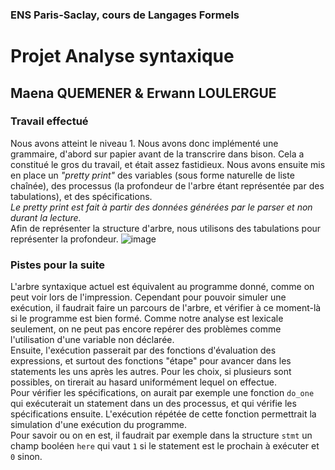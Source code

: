 ### ENS Paris-Saclay, cours de Langages Formels
# Projet Analyse syntaxique
## Maena QUEMENER & Erwann LOULERGUE

### Travail effectué
Nous avons atteint le niveau 1. Nous avons donc implémenté une grammaire, d'abord sur papier avant de la transcrire dans bison. Cela a constitué le gros du travail, et était assez fastidieux. Nous avons ensuite mis en place un _"pretty print"_ des variables (sous forme naturelle de liste chaînée), des processus (la profondeur de l'arbre étant représentée par des tabulations), et des spécifications. \
_Le pretty print est fait à partir des données générées par le parser et non durant la lecture._ \
Afin de représenter la structure d'arbre, nous utilisons des tabulations pour représenter la profondeur.
![image](https://user-images.githubusercontent.com/93213861/168488774-7b967375-8178-421c-b429-fe3b6aeabb1c.png)


### Pistes pour la suite
L'arbre syntaxique actuel est équivalent au programme donné, comme on peut voir lors de l'impression. Cependant pour pouvoir simuler une exécution, il faudrait faire un parcours de l'arbre, et vérifier à ce moment-là si le programme est bien formé. Comme notre analyse est lexicale seulement, on ne peut pas encore repérer des problèmes comme l'utilisation d'une variable non déclarée. \
Ensuite, l'exécution passerait par des fonctions d'évaluation des expressions, et surtout des fonctions "étape" pour avancer dans les statements les uns après les autres. Pour les choix, si plusieurs sont possibles, on tirerait au hasard uniformément lequel on effectue. \
Pour vérifier les spécifications, on aurait par exemple une fonction `do_one` qui exécuterait un statement dans un des processus, et qui vérifie les spécifications ensuite. L'exécution répétée de cette fonction permettrait la simulation d'une exécution du programme. \
Pour savoir ou on en est, il faudrait par exemple dans la structure `stmt` un champ booléen `here` qui vaut `1` si le statement est le prochain à exécuter et `0` sinon.
